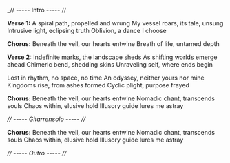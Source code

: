 
_// ----- Intro ----- //

  
**Verse 1:**
A spiral path, propelled and wrung
My vessel roars, its tale, unsung
Intrusive light, eclipsing truth
Oblivion, a dance I choose


**Chorus:**
Beneath the veil, our hearts entwine
Breath of life, untamed depth


**Verse 2:**
Indefinite marks, the landscape sheds
As shifting worlds emerge ahead
Chimeric bend, shedding skins
Unraveling self, where ends begin

Lost in rhythm, no space, no time
An odyssey, neither yours nor mine
Kingdoms rise, from ashes formed
Cyclic plight, purpose frayed


**Chorus:**
Beneath the veil, our hearts entwine
Nomadic chant, transcends souls
Chaos within, elusive hold
Illusory guide lures me astray


_// ----- Gitarrensolo ----- //_


**Chorus:**
Beneath the veil, our hearts entwine
Nomadic chant, transcends souls
Chaos within, elusive hold
Illusory guide lures me astray


_// ----- Outro ----- //_